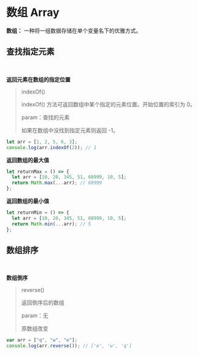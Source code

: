 # 数组 Array

**数组：** 一种将一组数据存储在单个变量名下的优雅方式。

## 查找指定元素

<br />

**返回元素在数组的指定位置**

> indexOf()
>
> indexOf() 方法可返回数组中某个指定的元素位置。开始位置的索引为 0。
>
> param：查找的元素
>
> 如果在数组中没找到指定元素则返回 -1。

```js
let arr = [1, 2, 5, 6, 3];
console.log(arr.indexOf(2)); // 1
```

**返回数组的最大值**

```js
let returnMax = () => {
  let arr = [10, 20, 345, 51, 68999, 10, 5];
  return Math.max(...arr); // 68999
};
```

**返回数组的最小值**

```js
let returnMin = () => {
  let arr = [10, 20, 345, 51, 68999, 10, 5];
  return Math.min(...arr); // 5
};
```

## 数组排序

<br />

**数组倒序**

> reverse()
>
> 返回倒序后的数组
>
> param：无
>
> 原数组改变

```js
var arr = ["q", "w", "e"];
console.log(arr.reverse()); // ['e', 'w', 'q']
```
